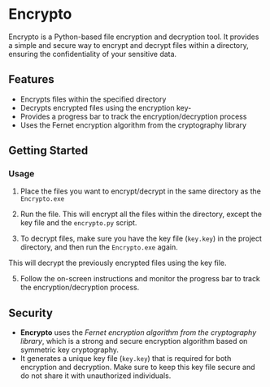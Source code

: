 
# Encrypto

Encrypto is a Python-based file encryption and decryption tool. It provides a simple and secure way to encrypt and decrypt files within a directory, ensuring the confidentiality of your sensitive data.

## Features

- Encrypts files within the specified directory
- Decrypts encrypted files using the encryption key- 
- Provides a progress bar to track the encryption/decryption process
- Uses the Fernet encryption algorithm from the cryptography library

## Getting Started


### Usage

1. Place the files you want to encrypt/decrypt in the same directory as the `Encrypto.exe`

2. Run the file.
This will encrypt all the files within the directory, except the key file and the `encrypto.py` script.

3. To decrypt files, make sure you have the key file (`key.key`) in the project directory, and then run the `Encrypto.exe` again. 


This will decrypt the previously encrypted files using the key file.

5. Follow the on-screen instructions and monitor the progress bar to track the encryption/decryption process.

## Security

- **Encrypto** uses the *Fernet encryption algorithm from the cryptography library*, which is a strong and secure encryption algorithm based on symmetric key cryptography.
- It generates a unique key file (`key.key`) that is required for both encryption and decryption. Make sure to keep this key file secure and do not share it with unauthorized individuals.